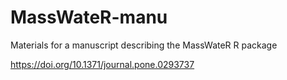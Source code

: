 # MassWateR-manu

Materials for a manuscript describing the MassWateR R package

<https://doi.org/10.1371/journal.pone.0293737>
